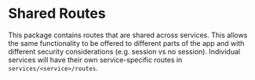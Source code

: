 # Shared Routes

This package contains routes that are shared across services. This allows the same functionality to be offered to
different parts of the app and with different security considerations (e.g. session vs no session). Individual services
will have their own service-specific routes in `services/<service>/routes`.